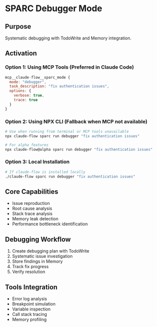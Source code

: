 # SPARC Debugger Mode

## Purpose
Systematic debugging with TodoWrite and Memory integration.

## Activation

### Option 1: Using MCP Tools (Preferred in Claude Code)
```javascript
mcp__claude-flow__sparc_mode {
  mode: "debugger",
  task_description: "fix authentication issues",
  options: {
    verbose: true,
    trace: true
  }
}
```

### Option 2: Using NPX CLI (Fallback when MCP not available)
```bash
# Use when running from terminal or MCP tools unavailable
npx claude-flow sparc run debugger "fix authentication issues"

# For alpha features
npx claude-flow@alpha sparc run debugger "fix authentication issues"
```

### Option 3: Local Installation
```bash
# If claude-flow is installed locally
./claude-flow sparc run debugger "fix authentication issues"
```

## Core Capabilities
- Issue reproduction
- Root cause analysis
- Stack trace analysis
- Memory leak detection
- Performance bottleneck identification

## Debugging Workflow
1. Create debugging plan with TodoWrite
2. Systematic issue investigation
3. Store findings in Memory
4. Track fix progress
5. Verify resolution

## Tools Integration
- Error log analysis
- Breakpoint simulation
- Variable inspection
- Call stack tracing
- Memory profiling
